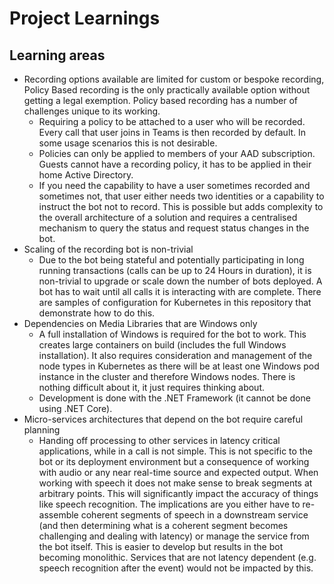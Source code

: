 # Project Learnings

## Learning areas

- Recording options available are limited for custom or bespoke recording, Policy Based recording is the only practically available option without getting a legal exemption. Policy based recording has a number of challenges unique to its working.
  - Requiring a policy to be attached to a user who will be recorded. Every call that user joins in Teams is then recorded by default. In some usage scenarios this is not desirable.
  - Policies can only be applied to members of your AAD subscription. Guests cannot have a recording policy, it has to be applied in their home Active Directory.
  - If you need the capability to have a user sometimes recorded and sometimes not, that user either needs two identities or a capability to instruct the bot not to record. This is possible but adds complexity to the overall architecture of a solution and requires a centralised mechanism to query the status and request status changes in the bot.
- Scaling of the recording bot is non-trivial
  - Due to the bot being stateful and potentially participating in long running transactions (calls can be up to 24 Hours in duration), it is non-trivial to upgrade or scale down the number of bots deployed. A bot has to wait until all calls it is interacting with are complete. There are samples of configuration for Kubernetes in this repository that demonstrate how to do this.
- Dependencies on Media Libraries that are Windows only
  - A full installation of Windows is required for the bot to work. This creates large containers on build (includes the full Windows installation). It also requires consideration and management of the node types in Kubernetes as there will be at least one Windows pod instance in the cluster and therefore Windows nodes. There is nothing difficult about it, it just requires thinking about.
  - Development is done with the .NET Framework (it cannot be done using .NET Core).
- Micro-services architectures that depend on the bot require careful planning
  - Handing off processing to other services in latency critical applications, while in a call is not simple. This is not specific to the bot or its deployment environment but a consequence of working with audio or any near real-time source and expected output. When working with speech it does not make sense to break segments at arbitrary points. This will significantly impact the accuracy of things like speech recognition. The implications are you either have to re-assemble coherent segments of speech in a downstream service (and then determining what is a coherent segment becomes challenging and dealing with latency) or manage the service from the bot itself. This is easier to develop but results in the bot becoming monolithic. Services that are not latency dependent (e.g. speech recognition after the event) would not be impacted by this.
